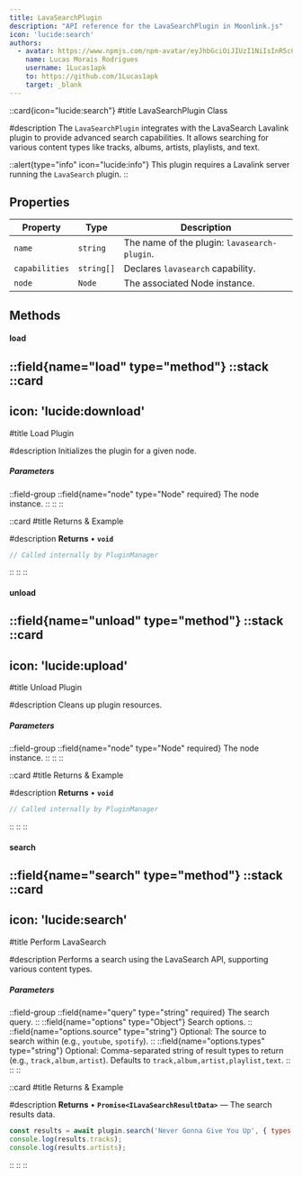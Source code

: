 ```yaml
---
title: LavaSearchPlugin
description: "API reference for the LavaSearchPlugin in Moonlink.js"
icon: 'lucide:search'
authors:
  - avatar: https://www.npmjs.com/npm-avatar/eyJhbGciOiJIUzI1NiIsInR5cCI6IkpXVCJ9.eyJhdmF0YXJVUkwiOiJodHRwczovL3MuZ3JhdmF2YXRhci5jb20vYXZhdGFyL2E2YTk0NWFhYjJiNzk1MjcyNzVjN2IwMWEyNWM1YzQ2NT9zaXplPTQ5NiZkZWZhdWx0PXJldHJvIn0.5hP6oyShhR-UWUi6KF-lA0cWmE_BJjvIFAwkYCGEZNo
    name: Lucas Morais Rodrigues
    username: 1Lucas1apk
    to: https://github.com/1Lucas1apk
    target: _blank
---
```


::card{icon="lucide:search"}
#title
LavaSearchPlugin Class

#description
The `LavaSearchPlugin` integrates with the LavaSearch Lavalink plugin to provide advanced search capabilities. It allows searching for various content types like tracks, albums, artists, playlists, and text.
<br>

::alert{type="info" icon="lucide:info"}
This plugin requires a Lavalink server running the `LavaSearch` plugin.
::

## Properties

| Property | Type | Description |
|----------|------|-------------|
| `name` | `string` | The name of the plugin: `lavasearch-plugin`. |
| `capabilities` | `string[]` | Declares `lavasearch` capability. |
| `node` | `Node` | The associated Node instance. |

## Methods

#### load
::field{name="load" type="method"}
::stack
  ::card
  ---
  icon: 'lucide:download'
  ---
  #title
  Load Plugin

  #description
  Initializes the plugin for a given node.
  <br>
  <h5>Parameters</h5>

  ::field-group
    ::field{name="node" type="Node" required}
    The node instance.
    ::
  ::
  ::

  ::card
  #title
  Returns & Example

  #description
  **Returns**
  • **`void`**

  ```js
  // Called internally by PluginManager
  ```
  ::
::
::

#### unload
::field{name="unload" type="method"}
::stack
  ::card
  ---
  icon: 'lucide:upload'
  ---
  #title
  Unload Plugin

  #description
  Cleans up plugin resources.
  <br>
  <h5>Parameters</h5>

  ::field-group
    ::field{name="node" type="Node" required}
    The node instance.
    ::
  ::
  ::

  ::card
  #title
  Returns & Example

  #description
  **Returns**
  • **`void`**

  ```js
  // Called internally by PluginManager
  ```
  ::
::
::

#### search
::field{name="search" type="method"}
::stack
  ::card
  ---
  icon: 'lucide:search'
  ---
  #title
  Perform LavaSearch

  #description
  Performs a search using the LavaSearch API, supporting various content types.
  <br>
  <h5>Parameters</h5>

  ::field-group
    ::field{name="query" type="string" required}
    The search query.
    ::
    ::field{name="options" type="Object"}
    Search options.
    ::
    ::field{name="options.source" type="string"}
    Optional: The source to search within (e.g., `youtube`, `spotify`).
    ::
    ::field{name="options.types" type="string"}
    Optional: Comma-separated string of result types to return (e.g., `track,album,artist`). Defaults to `track,album,artist,playlist,text`.
    ::
  ::
  ::

  ::card
  #title
  Returns & Example

  #description
  **Returns**
  • **`Promise<ILavaSearchResultData>`** — The search results data.

  ```js
  const results = await plugin.search('Never Gonna Give You Up', { types: 'track,artist' });
  console.log(results.tracks);
  console.log(results.artists);
  ```
  ::
::
::
